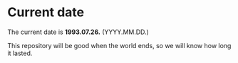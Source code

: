 # Current date

The current date is **1993.07.26.** (YYYY.MM.DD.)

This repository will be good when the world ends, so we will know how long it lasted.